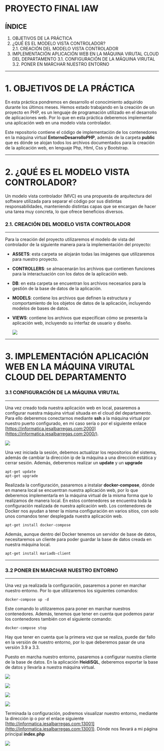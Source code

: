 # PROYECTO FINAL IAW
## ÍNDICE 
1. OBJETIVOS DE LA PRÁCTICA
2. ¿QUÉ ES EL MODELO VISTA CONTROLADOR? <br>
  2.1. CREACIÓN DEL MODELO VISTA CONTROLADOR
3. IMPLEMENTACIÓN APLICACIÓN WEB EN LA MÁQUINA VIRUTAL CLOUD DEL DEPARTAMENTO
  3.1. CONFIGURACIÓN DE LA MÁQUINA VIRUTAL <br>
  3.2. PONER EN MARCHAR NUESTRO ENTORNO

---
# 1. OBJETIVOS DE LA PRÁCTICA
En esta práctica pondremos en desarrollo el conocimiento adquirido durante los últimos meses. Hemos estado trabajando en la creación de un proyecto en PHP, es un lenguaje de programación utilizado en el desarrollo de aplicaciones web. Por lo que en esta práctica deberemos implementar una aplicación web en una modelo vista controlador. 

Este repositorio contiene el código de implementación de los contenedores en la máquina virtual **EntornoDesarrolloPHP**, además de la carpeta **public** que es dónde se alojan todos los archivos documentados para la creación de la aplicación web, en lenguaje Php, Html, Css y Bootstrap.

---
# 2. ¿QUÉ ES EL MODELO VISTA CONTROLADOR?
Un modelo vista controlador (MVC) es una propuesta de arquitectura del software utilizada para separar el código por sus distintas responsabilidades, manteniendo distintas capas que se encargan de hacer una tarea muy concreta, lo que ofrece beneficios diversos.

  
### **2.1. CREACIÓN DEL MODELO VISTA CONTROLADOR**
---
Para la creación del proyecto utilizaremos el modelo de vista del controlador de la siguiente manera para la implementación del proyecto:

- **ASSETS**: esta carpeta se alojarán todas las imágenes que utilizaremos para nuestro proyecto. 

- **CONTROLLERS**: se almacenarán los archivos que contienen funciones para la interactuación con los datos de la aplicación web.

- **DB**: en esta carpeta se encuentran los archivos necesarios para la gestión de la base de datos de la aplicación.

- **MODELS**: contiene los archivos que definen la estructura y comportamiento de los objetos de datos de la aplicación, incluyendo modelos de bases de datos.

- **VIEWS**: contiene los archivos que especifican cómo se presenta la aplicación web, incluyendo su interfaz de usuario y diseño.

  ![](FOTOS/1.png)

---
# 3. IMPLEMENTACIÓN APLICACIÓN WEB EN LA MÁQUINA VIRUTAL CLOUD DEL DEPARTAMENTO

### **3.1 CONFIGURACIÓN DE LA MÁQUINA VIRUTAL**
---

Una vez creado toda nuestra aplicación web en local, pasaremos a configurar nuestra máquina virtual situada en el cloud del departamento. Para ello deberemos conectarnos mediante **ssh** a la máquina virtual por nuestro puerto configurado, en mi caso sería  o por el siguiente enlace [https://informatica.iesalbarregas.com:2000](https://informatica.iesalbarregas.com:2000/).

  ![](FOTOS/2.png)

Una vez iniciada la sesión, debemos actualizar los repositorios del sistema, además de cambiar la dirección ip de la máquina a una dirección estática y cerrar sesión. Además, deberemos realizar un **update** y un **upgrade**

    apt-get update
    apt-get upgrade

Realizada la configuración, pasaremos a instalar **docker-compose**, dónde en manera local se encuentran nuestra aplicación web, por lo que deberemos implementarla en la máquina virtual de la misma forma que lo realizamos de manera local. En estos contenedores se encuentra toda la configuración realizada de nuestra aplicación web. Los contenedores de Docker nos ayudan a tener la misma configuración en varios sitios, con solo unos comandos tener desplegada nuestra aplicación web.

    apt-get install docker-compose

Además, aunque dentro del Docker tenemos un servidor de base de datos, necesitaremos un cliente para poder guardar la base de datos creada en nuestra máquina local.

    apt-get install mariadb-client

---
### **3.2 PONER EN MARCHAR NUESTRO ENTORNO**
---

Una vez ya realizada la configuración, pasaremos a poner en marchar nuestro entorno. Por lo que utilizaremos los siguientes comandos:

    docker-compose up -d

Este comando lo utilizaremos para poner en marchar nuestros contenedores. Además, tenemos que tener en cuenta que podemos parar los contenedores también con el siguiente comando:

    docker-compose stop

Hay que tener en cuenta que la primera vez que se realiza, puede dar fallo en la versión de nuestro entorno, por lo que deberemos pasar de una versión 3.9 a 3.3.

Puesto en marcha nuestro entorno, pasaremos a configurar nuestra cliente de la base de datos. En la aplicación **HeidiSQL**, deberemos exportar la base de datos y llevarla a nuestra máquina virtual.

![](FOTOS/2.png)

![](Fotos/3.png)

![](Fotos/4.png)

![](Fotos/5.png)

Terminada la configuración, podremos visualizar nuestro entorno, mediante la dirección ip o por el enlace siguiente [http://informatica.iesalbarregas.com:13001](http://informatica.iesalbarregas.com:13001). Dónde nos llevará a mi página principal **index.php**

![](Fotos/6.png)

